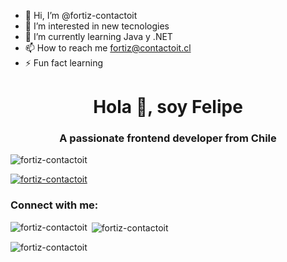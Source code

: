 - 👋 Hi, I’m @fortiz-contactoit
- 👀 I’m interested in new tecnologies
- 🌱 I’m currently learning Java y .NET
- 📫 How to reach me fortiz@contactoit.cl
- ⚡ Fun fact learning

<h1 align="center">Hola 👋, soy Felipe</h1>
<h3 align="center">A passionate frontend developer from Chile</h3>

<p align="left"> <img src="https://komarev.com/ghpvc/?username=fortiz-contactoit&label=Profile%20views&color=0e75b6&style=flat" alt="fortiz-contactoit" /> </p>

<p align="left"> <a href="https://github.com/ryo-ma/github-profile-trophy"><img src="https://github-profile-trophy.vercel.app/?username=fortiz-contactoit" alt="fortiz-contactoit" /></a> </p>

<h3 align="left">Connect with me:</h3>
<p align="left">
</p>

<p><img align="left" src="https://github-readme-stats.vercel.app/api/top-langs?username=fortiz-contactoit&show_icons=true&locale=en&layout=compact" alt="fortiz-contactoit" /></p>

<p>&nbsp;<img align="center" src="https://github-readme-stats.vercel.app/api?username=fortiz-contactoit&show_icons=true&locale=en" alt="fortiz-contactoit" /></p>

<p><img align="center" src="https://github-readme-streak-stats.herokuapp.com/?user=fortiz-contactoit&" alt="fortiz-contactoit" /></p>

